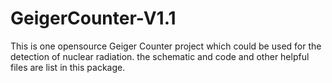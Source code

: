 # GeigerCounter-V1.1
This is one opensource Geiger Counter project which could be used for the detection of nuclear radiation. 
the schematic and code and other helpful files are list in this package.
